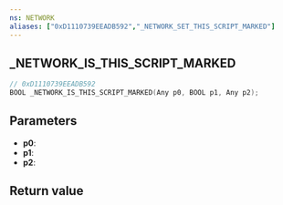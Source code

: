 ```yaml
---
ns: NETWORK
aliases: ["0xD1110739EEADB592","_NETWORK_SET_THIS_SCRIPT_MARKED"]
---
```

## _NETWORK_IS_THIS_SCRIPT_MARKED

```c
// 0xD1110739EEADB592
BOOL _NETWORK_IS_THIS_SCRIPT_MARKED(Any p0, BOOL p1, Any p2);
```


## Parameters
* **p0**: 
* **p1**: 
* **p2**: 

## Return value
